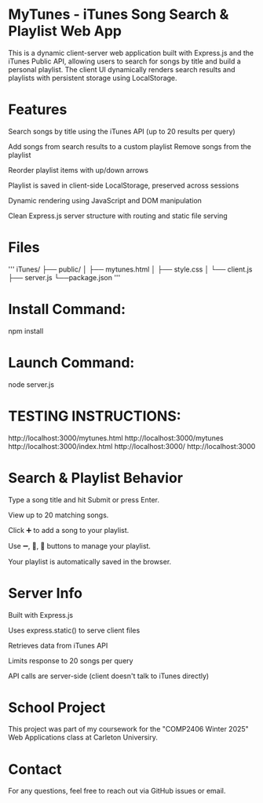 # MyTunes - iTunes Song Search & Playlist Web App
This is a dynamic client-server web application built with Express.js and the iTunes Public API, allowing users to search for songs by title and build a personal playlist. The client UI dynamically renders search results and playlists with persistent storage using LocalStorage.

# Features
Search songs by title using the iTunes API (up to 20 results per query)

Add songs from search results to a custom playlist
 Remove songs from the playlist

Reorder playlist items with up/down arrows

Playlist is saved in client-side LocalStorage, preserved across sessions

Dynamic rendering using JavaScript and DOM manipulation

Clean Express.js server structure with routing and static file serving

# Files
'''
iTunes/
├── public/
│   ├── mytunes.html
│   ├── style.css
│   └── client.js
├── server.js
└──package.json
'''
# Install Command:
npm install

# Launch Command:
node server.js

# TESTING INSTRUCTIONS:
http://localhost:3000/mytunes.html
http://localhost:3000/mytunes
http://localhost:3000/index.html
http://localhost:3000/
http://localhost:3000


# Search & Playlist Behavior
Type a song title and hit Submit or press Enter.

View up to 20 matching songs.

Click ➕ to add a song to your playlist.

Use ➖, 🔼, 🔽 buttons to manage your playlist.

Your playlist is automatically saved in the browser.

# Server Info
Built with Express.js

Uses express.static() to serve client files

Retrieves data from iTunes API

Limits response to 20 songs per query

API calls are server-side (client doesn't talk to iTunes directly)

# School Project
This project was part of my coursework for the "COMP2406 Winter 2025" Web Applications class at Carleton Universiry.

# Contact
For any questions, feel free to reach out via GitHub issues or email.
